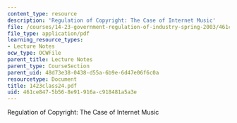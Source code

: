 ```yaml
---
content_type: resource
description: 'Regulation of Copyright: The Case of Internet Music'
file: /courses/14-23-government-regulation-of-industry-spring-2003/461ce8475b568e91916ac918481a5a3e_1423class24.pdf
file_type: application/pdf
learning_resource_types:
- Lecture Notes
ocw_type: OCWFile
parent_title: Lecture Notes
parent_type: CourseSection
parent_uid: 48d73e38-0438-d55a-6b9e-6d47e06f6c0a
resourcetype: Document
title: 1423class24.pdf
uid: 461ce847-5b56-8e91-916a-c918481a5a3e
---
```

Regulation of Copyright: The Case of Internet Music

